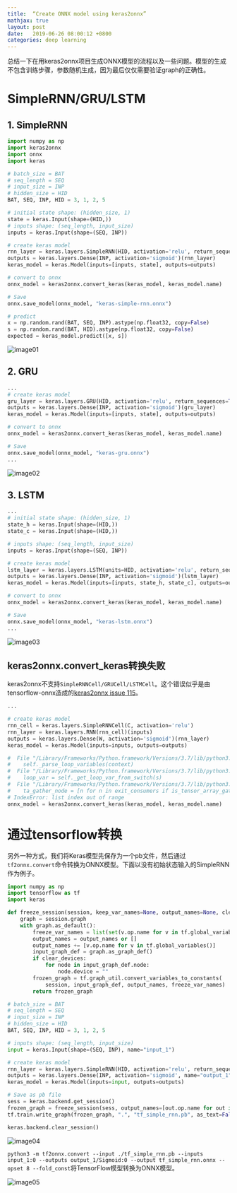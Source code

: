 ```yaml
---
title:  “Create ONNX model using keras2onnx”
mathjax: true
layout: post
date:   2019-06-26 08:00:12 +0800
categories: deep learning
---
```


总结一下在用keras2onnx项目生成ONNX模型的流程以及一些问题。模型的生成不包含训练步骤，参数随机生成，因为最后仅仅需要验证graph的正确性。


# SimpleRNN/GRU/LSTM

## 1. SimpleRNN
```python
import numpy as np
import keras2onnx
import onnx
import keras

# batch_size = BAT
# seq_length = SEQ
# input_size = INP
# hidden_size = HID
BAT, SEQ, INP, HID = 3, 1, 2, 5

# initial state shape: (hidden_size, 1)
state = keras.Input(shape=(HID,))
# inputs shape: (seq_length, input_size)
inputs = keras.Input(shape=(SEQ, INP))

# create keras model
rnn_layer = keras.layers.SimpleRNN(HID, activation='relu', return_sequences=True)(inputs, initial_state=[state])
outputs = keras.layers.Dense(INP, activation='sigmoid')(rnn_layer)
keras_model = keras.Model(inputs=[inputs, state], outputs=outputs)

# convert to onnx
onnx_model = keras2onnx.convert_keras(keras_model, keras_model.name)

# Save
onnx.save_model(onnx_model, "keras-simple-rnn.onnx")

# predict
x = np.random.rand(BAT, SEQ, INP).astype(np.float32, copy=False)
s = np.random.rand(BAT, HID).astype(np.float32, copy=False)
expected = keras_model.predict([x, s])
```
![image01]({{site.baseurl}}/image/20190626/keras-simplernn.png)

## 2. GRU
```python
...
# create keras model
gru_layer = keras.layers.GRU(HID, activation='relu', return_sequences=True)(inputs, initial_state=[state])
outputs = keras.layers.Dense(INP, activation='sigmoid')(gru_layer)
keras_model = keras.Model(inputs=[inputs, state], outputs=outputs)

# convert to onnx
onnx_model = keras2onnx.convert_keras(keras_model, keras_model.name)

# Save
onnx.save_model(onnx_model, "keras-gru.onnx")
...
```
![image02]({{site.baseurl}}/image/20190626/keras-gru.png)

## 3. LSTM
```python
...
# initial state shape: (hidden_size, 1)
state_h = keras.Input(shape=(HID,))
state_c = keras.Input(shape=(HID,))

# inputs shape: (seq_length, input_size)
inputs = keras.Input(shape=(SEQ, INP))

# create keras model
lstm_layer = keras.layers.LSTM(units=HID, activation='relu', return_sequences=True)(inputs, initial_state=[state_h, state_c])
outputs = keras.layers.Dense(INP, activation='sigmoid')(lstm_layer)
keras_model = keras.Model(inputs=[inputs, state_h, state_c], outputs=outputs)

# convert to onnx
onnx_model = keras2onnx.convert_keras(keras_model, keras_model.name)

# Save
onnx.save_model(onnx_model, "keras-lstm.onnx")
...
```
![image03]({{site.baseurl}}/image/20190626/keras-lstm.png)

## keras2onnx.convert_keras转换失败

keras2onnx不支持`SimpleRNNCell/GRUCell/LSTMCell`。这个错误似乎是由tensorflow-onnx造成的[keras2onnx issue 115](https://github.com/onnx/keras-onnx/issues/115)。

```python
...

# create keras model
rnn_cell = keras.layers.SimpleRNNCell(C, activation='relu')
rnn_layer = keras.layers.RNN(rnn_cell)(inputs)
outputs = keras.layers.Dense(W, activation='sigmoid')(rnn_layer)
keras_model = keras.Model(inputs=inputs, outputs=outputs)

#  File "/Library/Frameworks/Python.framework/Versions/3.7/lib/python3.7/site-packages/keras2onnx-1.4.0-py3.7.egg/keras2onnx/ktf2onnx/tf2onnx/rewriter/loop_rewriter_base.py", line 230, in _check_in_read_only_mode
#    self._parse_loop_variables(context)
#  File "/Library/Frameworks/Python.framework/Versions/3.7/lib/python3.7/site-packages/keras2onnx-1.4.0-py3.7.egg/keras2onnx/ktf2onnx/tf2onnx/rewriter/loop_rewriter_base.py", line 244, in _parse_loop_variables
#    loop_var = self._get_loop_var_from_switch(s)
#  File "/Library/Frameworks/Python.framework/Versions/3.7/lib/python3.7/site-packages/keras2onnx-1.4.0-py3.7.egg/keras2onnx/ktf2onnx/tf2onnx/rewriter/loop_rewriter_base.py", line 391, in _get_loop_var_from_switch
#    ta_gather_node = [n for n in exit_consumers if is_tensor_array_gather_op(n)][0]
# IndexError: list index out of range
onnx_model = keras2onnx.convert_keras(keras_model, keras_model.name)
```

# 通过tensorflow转换

另外一种方式，我们将Keras模型先保存为一个pb文件，然后通过`tf2onnx.convert`命令转换为ONNX模型。下面以没有初始状态输入的SimpleRNN作为例子。

```python
import numpy as np
import tensorflow as tf
import keras

def freeze_session(session, keep_var_names=None, output_names=None, clear_devices=True):
    graph = session.graph
    with graph.as_default():
        freeze_var_names = list(set(v.op.name for v in tf.global_variables()).difference(keep_var_names or []))
        output_names = output_names or []
        output_names += [v.op.name for v in tf.global_variables()]
        input_graph_def = graph.as_graph_def()
        if clear_devices:
            for node in input_graph_def.node:
                node.device = ""
        frozen_graph = tf.graph_util.convert_variables_to_constants(
            session, input_graph_def, output_names, freeze_var_names)
        return frozen_graph

# batch_size = BAT
# seq_length = SEQ
# input_size = INP
# hidden_size = HID
BAT, SEQ, INP, HID = 3, 1, 2, 5

# inputs shape: (seq_length, input_size)
input = keras.Input(shape=(SEQ, INP), name="input_1")

# create keras model
rnn_layer = keras.layers.SimpleRNN(HID, activation='relu', return_sequences=True)(input)
outputs = keras.layers.Dense(INP, activation='sigmoid', name="output_1")(rnn_layer)
keras_model = keras.Model(inputs=input, outputs=outputs)

# Save as pb file
sess = keras.backend.get_session()
frozen_graph = freeze_session(sess, output_names=[out.op.name for out in keras_model.outputs])
tf.train.write_graph(frozen_graph, ".", "tf_simple_rnn.pb", as_text=False)

keras.backend.clear_session()
```
![image04]({{site.baseurl}}/image/20190626/tf-rnn-pb.png)

`python3 -m tf2onnx.convert --input ./tf_simple_rnn.pb --inputs input_1:0 --outputs output_1/Sigmoid:0 --output tf_simple_rnn.onnx --opset 8 --fold_const`将TensorFlow模型转换为ONNX模型。

![image05]({{site.baseurl}}/image/20190626/tf-rnn-onnx.png)